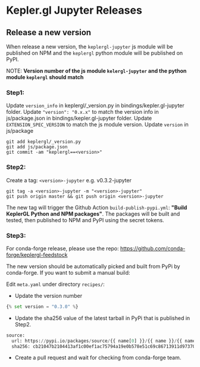 # Kepler.gl Jupyter Releases

## Release a new version

When release a new version, the `keplergl-jupyter` js module will be published on NPM and the `keplergl` python module will be published on PyPI.

NOTE: __Version number of the js module **`kelergl-jupyter`** and the python module **`keplergl`** should match__

### Step1:

Update `version_info` in keplergl/_version.py in bindings/kepler.gl-jupyter folder. 
Update `"version": "0.x.x"` to match the version info in js/package.json in bindings/kepler.gl-jupyter folder.
Update `EXTENSION_SPEC_VERSION` to match the js module version. Update `version` in js/package

```
git add keplergl/_version.py
git add js/package.json
git commit -am "keplergl==<version>"
```


### Step2:

Create a tag: `<version>-jupyter` e.g. v0.3.2-jupyter

```
git tag -a <version>-jupyter -m "<version>-jupyter"
git push origin master && git push origin <version>-jupyter
```

The new tag will trigger the Github Action `build-publish-pypi.yml`: __"Build KeplerGL Python and NPM packages"__. The packages will be built and tested, then published to NPM and PyPI using the secret tokens.

### Step3:

For conda-forge release, please use the repo: https://github.com/conda-forge/keplergl-feedstock

The new version should be automatically picked and built from PyPi by conda-forge. If you want to submit a manual build:

Edit `meta.yaml` under directory `recipes/`:

* Update the version number 

```python
{% set version = "0.3.0" %}
```

* Update the sha256 value of the latest tarball in PyPi that is published in Step2.

```python
source:
  url: https://pypi.io/packages/source/{{ name[0] }}/{{ name }}/{{ name }}-{{ version }}.tar.gz
  sha256: cb21047b2104413af1c00ef1ac75794a19e0b578e51c69c86713911d97370167
```

* Create a pull request and wait for checking from conda-forge team.
